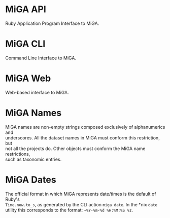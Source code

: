 # MiGA API

Ruby Application Program Interface to MiGA.

# MiGA CLI

Command Line Interface to MiGA.

# MiGA Web

Web-based interface to MiGA.

# MiGA Names

MiGA names are non-empty strings composed exclusively of alphanumerics and  
underscores. All the dataset names in MiGA must conform this restriction, but  
not all the projects do. Other objects must conform the MiGA name restrictions,  
such as taxonomic entries.

# MiGA Dates

The official format in which MiGA represents date/times is the default of Ruby's  
`Time.now.to_s`, as generated by the CLI action `miga date`. In the \*nix `date`  
utility this corresponds to the format: `+%Y-%m-%d %H:%M:%S %z`.

